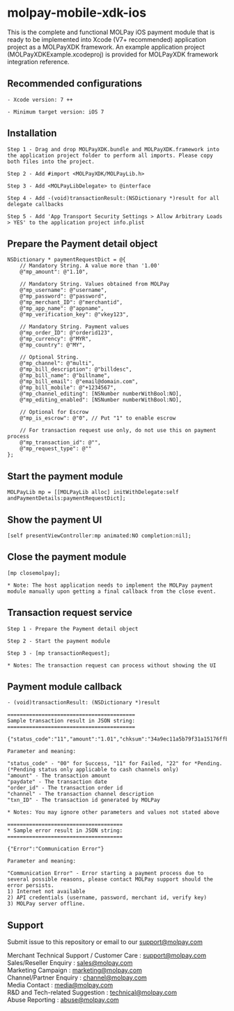 <!--
# license: Copyright © 2011-2016 MOLPay Sdn Bhd. All Rights Reserved. 
-->

# molpay-mobile-xdk-ios

This is the complete and functional MOLPay iOS payment module that is ready to be implemented into Xcode (V7+ recommended) application project as a MOLPayXDK framework. An example application project (MOLPayXDKExample.xcodeproj) is provided for MOLPayXDK framework integration reference.

## Recommended configurations

    - Xcode version: 7 ++

    - Minimum target version: iOS 7

## Installation

    Step 1 - Drag and drop MOLPayXDK.bundle and MOLPayXDK.framework into the application project folder to perform all imports. Please copy both files into the project.

    Step 2 - Add #import <MOLPayXDK/MOLPayLib.h>

    Step 3 - Add <MOLPayLibDelegate> to @interface

    Step 4 - Add -(void)transactionResult:(NSDictionary *)result for all delegate callbacks

    Step 5 - Add 'App Transport Security Settings > Allow Arbitrary Loads > YES' to the application project info.plist

## Prepare the Payment detail object

    NSDictionary * paymentRequestDict = @{
        // Mandatory String. A value more than '1.00'
        @"mp_amount": @"1.10",
    
        // Mandatory String. Values obtained from MOLPay
        @"mp_username": @"username",
        @"mp_password": @"password",
        @"mp_merchant_ID": @"merchantid",
        @"mp_app_name": @"appname",
        @"mp_verification_key": @"vkey123",
    
        // Mandatory String. Payment values
        @"mp_order_ID": @"orderid123",
        @"mp_currency": @"MYR",
        @"mp_country": @"MY",
        
        // Optional String.
        @"mp_channel": @"multi",
        @"mp_bill_description": @"billdesc",
        @"mp_bill_name": @"billname",
        @"mp_bill_email": @"email@domain.com",
        @"mp_bill_mobile": @"+1234567",
        @"mp_channel_editing": [NSNumber numberWithBool:NO],
        @"mp_editing_enabled": [NSNumber numberWithBool:NO],
    
        // Optional for Escrow
        @"mp_is_escrow": @"0", // Put "1" to enable escrow
        
        // For transaction request use only, do not use this on payment process
        @"mp_transaction_id": @"",
        @"mp_request_type": @""
    };

## Start the payment module

    MOLPayLib mp = [[MOLPayLib alloc] initWithDelegate:self andPaymentDetails:paymentRequestDict];

## Show the payment UI

    [self presentViewController:mp animated:NO completion:nil];

## Close the payment module

    [mp closemolpay];

    * Note: The host application needs to implement the MOLPay payment module manually upon getting a final callback from the close event.

## Transaction request service

    Step 1 - Prepare the Payment detail object

    Step 2 - Start the payment module

    Step 3 - [mp transactionRequest];
    
    * Notes: The transaction request can process without showing the UI

## Payment module callback

    - (void)transactionResult: (NSDictionary *)result
    
    =========================================
    Sample transaction result in JSON string:
    =========================================
    
    {"status_code":"11","amount":"1.01","chksum":"34a9ec11a5b79f31a15176ffbcac76cd","pInstruction":0,"msgType":"C6","paydate":1459240430,"order_id":"3q3rux7dj","err_desc":"","channel":"Credit","app_code":"439187","txn_ID":"6936766"}
    
    Parameter and meaning:
    
    "status_code" - "00" for Success, "11" for Failed, "22" for *Pending. 
    (*Pending status only applicable to cash channels only)
    "amount" - The transaction amount
    "paydate" - The transaction date
    "order_id" - The transaction order id
    "channel" - The transaction channel description
    "txn_ID" - The transaction id generated by MOLPay
    
    * Notes: You may ignore other parameters and values not stated above
    
    =====================================
    * Sample error result in JSON string:
    =====================================
    
    {"Error":"Communication Error"}
    
    Parameter and meaning:
    
    "Communication Error" - Error starting a payment process due to several possible reasons, please contact MOLPay support should the error persists.
    1) Internet not available
    2) API credentials (username, password, merchant id, verify key)
    3) MOLPay server offline.

## Support

Submit issue to this repository or email to our support@molpay.com

Merchant Technical Support / Customer Care : support@molpay.com<br>
Sales/Reseller Enquiry : sales@molpay.com<br>
Marketing Campaign : marketing@molpay.com<br>
Channel/Partner Enquiry : channel@molpay.com<br>
Media Contact : media@molpay.com<br>
R&D and Tech-related Suggestion : technical@molpay.com<br>
Abuse Reporting : abuse@molpay.com